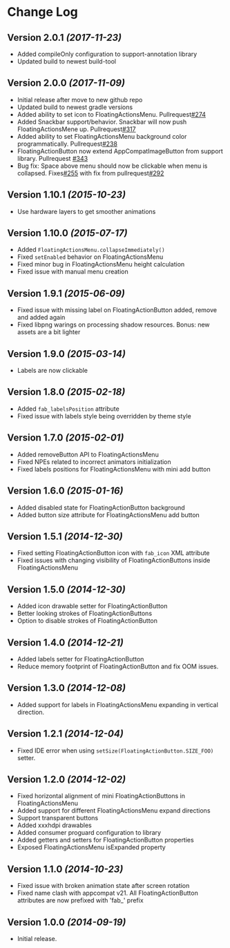 Change Log
==========

Version 2.0.1 *(2017-11-23)*
----------------------------

 * Added compileOnly configuration to support-annotation library
 * Updated build to newest build-tool

Version 2.0.0 *(2017-11-09)*
----------------------------

 * Initial release after move to new github repo
 * Updated build to newest gradle versions
 * Added ability to set icon to FloatingActionsMenu. Pullrequest[#274](https://github.com/futuresimple/android-floating-action-button/pull/274)
 * Added Snackbar support/behavior. Snackbar will now push FloatingActionsMene up. Pullrequest[#317](https://github.com/futuresimple/android-floating-action-button/pull/317)
 * Added ability to set FloatingActionsMenu background color programmatically. Pullrequest[#238](https://github.com/futuresimple/android-floating-action-button/pull/238) 
 * FloatingActionButton now extend AppCompatImageButton from support library. Pullrequest [#343](https://github.com/futuresimple/android-floating-action-button/pull/343)
 * Bug fix: Space above menu should now be clickable when menu is collapsed. Fixes[#255](https://github.com/futuresimple/android-floating-action-button/issues/255) with fix from pullrequest[#292](https://github.com/futuresimple/android-floating-action-button/pull/292)

Version 1.10.1 *(2015-10-23)*
----------------------------

 * Use hardware layers to get smoother animations

Version 1.10.0 *(2015-07-17)*
----------------------------

 * Added `FloatingActionsMenu.collapseImmediately()`
 * Fixed `setEnabled` behavior on FloatingActionsMenu
 * Fixed minor bug in FloatingActionsMenu height calculation
 * Fixed issue with manual menu creation

Version 1.9.1 *(2015-06-09)*
----------------------------

 * Fixed issue with missing label on FloatingActionButton added, remove and added again
 * Fixed libpng warings on processing shadow resources. Bonus: new assets are a bit lighter

Version 1.9.0 *(2015-03-14)*
----------------------------

 * Labels are now clickable

Version 1.8.0 *(2015-02-18)*
----------------------------

 * Added `fab_labelsPosition` attribute
 * Fixed issue with labels style being overridden by theme style

Version 1.7.0 *(2015-02-01)*
----------------------------

 * Added removeButton API to FloatingActionsMenu
 * Fixed NPEs related to incorrect animators initialization
 * Fixed labels positions for FloatingActionsMenu with mini add button

Version 1.6.0 *(2015-01-16)*
----------------------------

 * Added disabled state for FloatingActionButton background
 * Added button size attribute for FloatingActionsMenu add button

Version 1.5.1 *(2014-12-30)*
----------------------------

 * Fixed setting FloatingActionButton icon with `fab_icon` XML attribute
 * Fixed issues with changing visibility of FloatingActionButtons inside FloatingActionsMenu


Version 1.5.0 *(2014-12-30)*
----------------------------

 * Added icon drawable setter for FloatingActionButton
 * Better looking strokes of FloatingActionButtons
 * Option to disable strokes of FloatingActionButton

Version 1.4.0 *(2014-12-21)*
----------------------------

 * Added labels setter for FloatingActionButton
 * Reduce memory footprint of FloatingActionButton and fix OOM issues.

Version 1.3.0 *(2014-12-08)*
----------------------------

 * Added support for labels in FloatingActionsMenu expanding in vertical direction.

Version 1.2.1 *(2014-12-04)*
----------------------------

 * Fixed IDE error when using `setSize(FloatingActionButton.SIZE_FOO)` setter.

Version 1.2.0 *(2014-12-02)*
----------------------------

 * Fixed horizontal alignment of mini FloatingActionButtons in FloatingActionsMenu
 * Added support for different FloatingActionsMenu expand directions
 * Support transparent buttons 
 * Added xxxhdpi drawables
 * Added consumer proguard configuration to library
 * Added getters and setters for FloatingActionButton properties
 * Exposed FloatingActionsMenu isExpanded property

Version 1.1.0 *(2014-10-23)*
----------------------------

 * Fixed issue with broken animation state after screen rotation
 * Fixed name clash with appcompat v21. All FloatingActionButton attributes are now prefixed with 'fab_' prefix

Version 1.0.0 *(2014-09-19)*
----------------------------

 * Initial release.
